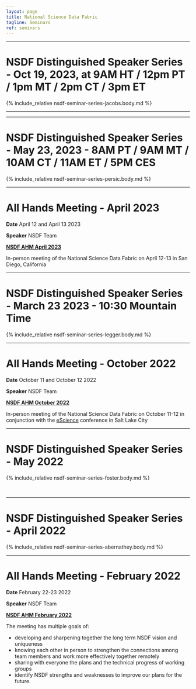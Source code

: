 ```yaml
---
layout: page
title: National Science Data Fabric
tagline: Seminars
ref: seminars
---
```

---
# NSDF Distinguished Speaker Series - Oct 19, 2023, at 9AM HT / 12pm PT / 1pm MT / 2pm CT / 3pm ET 
{% include_relative nsdf-seminar-series-jacobs.body.md %}

---

---
# NSDF Distinguished Speaker Series - May 23, 2023 - 8AM PT / 9AM MT / 10AM CT / 11AM ET / 5PM CES 
{% include_relative nsdf-seminar-series-persic.body.md %}

---
# All Hands Meeting - April 2023

**Date** April 12 and  April 13 2023

**Speaker** NSDF Team 

<a  href="nsdf-ahm-2023-04" >**NSDF AHM April 2023**</a>

In-person meeting of the National Science Data Fabric on April 12-13 in San Diego, California 


---

# NSDF Distinguished Speaker Series - March 23 2023 - 10:30 Mountain Time
{% include_relative nsdf-seminar-series-legger.body.md %}

---
# All Hands Meeting - October 2022

**Date** October 11 and October 12 2022

**Speaker** NSDF Team 

<a  href="nsdf-ahm-2022-10" >**NSDF AHM October 2022**</a>

In-person meeting of the National Science Data Fabric on October 11-12 in conjunction with the <a href='https://www.escience-conference.org/2022/'>eScience</a> conference in Salt Lake City 


---
# NSDF Distinguished Speaker Series - May 2022 
{% include_relative nsdf-seminar-series-foster.body.md %}


<br>

---
# NSDF Distinguished Speaker Series - April 2022 
{% include_relative nsdf-seminar-series-abernathey.body.md %}

---
# All Hands Meeting - February 2022

**Date** February 22-23 2022

**Speaker** NSDF Team

<a  href="nsdf-ahm-2022-02" >**NSDF AHM February 2022**</a>

The meeting has multiple goals of: 
- developing and sharpening together the long term NSDF vision and uniqueness
- knowing each other in person to strengthen the connections among team members and work more effectively together remotely
- sharing with everyone the plans and the technical progress of working groups
- identify NSDF strengths and weaknesses to improve our plans for the future. 


<br><br>



